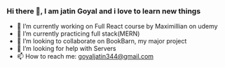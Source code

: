 ### Hi there 👋, I am jatin Goyal and i love to learn new things

- 🔭 I’m currently working on Full React course by Maximillian on udemy
- 🌱 I’m currently practicing full stack(MERN) 
- 👯 I’m looking to collaborate on BookBarn, my major project
- 🤔 I’m looking for help with Servers
- 📫 How to reach me: goyaljatin344@gmail.com
